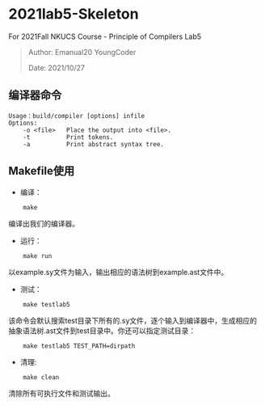 # 2021lab5-Skeleton
For 2021Fall NKUCS Course - Principle of Compilers Lab5

> Author: Emanual20 YoungCoder
> 
> Date: 2021/10/27

## 编译器命令
```
Usage：build/compiler [options] infile
Options:
    -o <file>   Place the output into <file>.
    -t          Print tokens.
    -a          Print abstract syntax tree.
```

## Makefile使用

* 编译：
```
    make
```
编译出我们的编译器。

* 运行：
```
    make run
```
以example.sy文件为输入，输出相应的语法树到example.ast文件中。

* 测试：
```
    make testlab5
```
该命令会默认搜索test目录下所有的.sy文件，逐个输入到编译器中，生成相应的抽象语法树.ast文件到test目录中。你还可以指定测试目录：
```
    make testlab5 TEST_PATH=dirpath
```

* 清理:
```
    make clean
```
清除所有可执行文件和测试输出。
